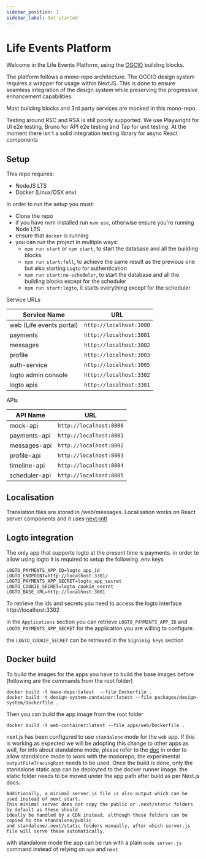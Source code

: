```yaml
---
sidebar_position: 1
sidebar_label: Get started
---
```


# Life Events Platform

Welcome in the Life Events Platform, using the [OGCIO](https://www.ogcio.gov.ie/) building blocks.

The platform follows a mono-repo architecture.
The OGCIO design system requires a wrapper for usage within NextJS. This is done to ensure seamless integration of the design system while preserving the progressive enhancement capabilities.

Most building blocks and 3rd party services are mocked in this mono-repo.

Testing around RSC and RSA is still poorly supported. We use Playwright for UI e2e testing, Bruno for API e2e testing and Tap for unit testing. At the moment there isn't a solid integration testing library for async React components

## Setup

This repo requires:

- NodeJS LTS
- Docker (Linux/OSX env)

In order to run the setup you must:

- Clone the repo
- if you have nvm installed run `nvm use`, otherwise ensure you're running Node LTS
- ensure that `docker` is running
- you can run the project in multiple ways:
    - `npm run start` or `npm start`, to start the database and all the building blocks
    - `npm run start:full`, to achieve the same result as the previous one but also starting `Logto` for authentication
    - `npm run start:no-scheduler`, to start the database and all the building blocks except for the scheduler
    - `npm run start:logto`, it starts everything except for the scheduler

Service URLs

| Service Name             | URL                     |
| ------------------------ | ----------------------- |
| web (Life events portal) | `http://localhost:3000` |
| payments                 | `http://localhost:3001` |
| messages                 | `http://localhost:3002` | 
| profile                  | `http://localhost:3003` |
| auth-service             | `http://localhost:3005` |
| logto admin console      | `http://localhost:3302` |
| logto apis               | `http://localhost:3301` |

APIs

| API Name      | URL                     |
| ------------- | ----------------------- |
| mock-api      | `http://localhost:8000` |
| payments-api  | `http://localhost:8001` |
| messages-api  | `http://localhost:8002` |
| profile-api   | `http://localhost:8003` |
| timeline-api  | `http://localhost:8004` |
| scheduler-api | `http://localhost:8005` |

## Localisation

Translation files are stored in /web/messages. Localisation works on React server components and it uses [next-intl](https://next-intl-docs.vercel.app/)

## Logto integration

The only app that supports logto at the present time is payments. in order to allow using logto it is required to setup the following .env keys

```
LOGTO_PAYMENTS_APP_ID=logto_app_id
LOGTO_ENDPOINT=http://localhost:3301/
LOGTO_PAYMENTS_APP_SECRET=logto_app_secret
LOGTO_COOKIE_SECRET=logto_cookie_secret
LOGTO_BASE_URL=http://localhost:3001
```

To retrieve the ids and secrets you need to access the logto interface http://localhost:3302

in the `Applications` section you can retrieve `LOGTO_PAYMENTS_APP_ID` and `LOGTO_PAYMENTS_APP_SECRET` for the application you are willing to configure.

the `LOGTO_COOKIE_SECRET` can be retrieved in the `Signinig keys` section

## Docker build

To build the images for the apps you have to build the base images before (following are the commands from the root folder)

```
docker build -t base-deps:latest  --file Dockerfile .
docker build -t design-system-container:latest --file packages/design-system/Dockerfile .
```

Then you can build the app image from the root folder

```
docker build -t web-container:latest --file apps/web/Dockerfile .
```

next.js has been configured to use `standalone` mode for the `web` app. If this is working as expected we will be adopting this change
to other apps as well, for info about standalone mode, please refer to the [doc](https://nextjs.org/docs/pages/api-reference/next-config-js/output)
in order to allow standalone mode to work with the monorepo, the experimental `outputFileTracingRoot` needs to be used.
Once the build is done, only the standalone static app can be deployted to the docker runner image.
the static folder needs to be moved under the app path after build as per Next.js docs:

```
Additionally, a minimal server.js file is also output which can be used instead of next start.
This minimal server does not copy the public or .next/static folders by default as these should
ideally be handled by a CDN instead, although these folders can be copied to the standalone/public
and standalone/.next/static folders manually, after which server.js file will serve these automatically.
```

with standalone mode the app can be run with a plain `node server.js` command instead of relying on `npm` and `next`
